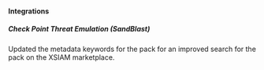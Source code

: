 #### Integrations
##### Check Point Threat Emulation (SandBlast)
Updated the metadata keywords for the pack for an improved search for the pack on the XSIAM marketplace.